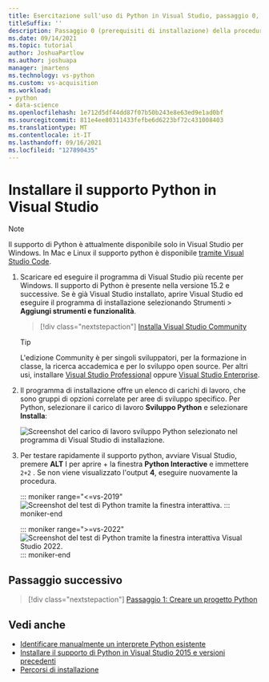 ```yaml
---
title: Esercitazione sull'uso di Python in Visual Studio, passaggio 0, installazione
titleSuffix: ''
description: Passaggio 0 (prerequisiti di installazione) della procedura dettagliata di base per l'utilizzo di Python in Visual Studio.
ms.date: 09/14/2021
ms.topic: tutorial
author: JoshuaPartlow
ms.author: joshuapa
manager: jmartens
ms.technology: vs-python
ms.custom: vs-acquisition
ms.workload:
- python
- data-science
ms.openlocfilehash: 1e712d5df44dd87f07b50b243e8e63ed9e1ad0bf
ms.sourcegitcommit: 811e4ee80311433fefbe6d6223bf72c431008403
ms.translationtype: MT
ms.contentlocale: it-IT
ms.lasthandoff: 09/16/2021
ms.locfileid: "127890435"
---
```

# <a name="install-python-support-in-visual-studio"></a>Installare il supporto Python in Visual Studio

> [!Note]
> Il supporto di Python è attualmente disponibile solo in Visual Studio per Windows. In Mac e Linux il supporto python è disponibile [tramite Visual Studio Code](https://code.visualstudio.com/docs/python/python-tutorial).

1. Scaricare ed eseguire il programma di Visual Studio più recente per Windows. Il supporto di Python è presente nella versione 15.2 e successive. Se è già Visual Studio installato, aprire Visual Studio ed eseguire il programma di installazione selezionando Strumenti  >  **Aggiungi strumenti e funzionalità**.

    > [!div class="nextstepaction"]
    > [Installa Visual Studio Community](https://visualstudio.microsoft.com/thank-you-downloading-visual-studio/?sku=Community&rel=15&rid=34347&utm_source=docs&utm_medium=clickbutton&utm_campaign=python_gettingstarted)

    >[!Tip]
    > L'edizione Community è per singoli sviluppatori, per la formazione in classe, la ricerca accademica e per lo sviluppo open source. Per altri usi, installare [Visual Studio Professional](https://visualstudio.microsoft.com/thank-you-downloading-visual-studio/?sku=Professional&rel=15&rid=34347&utm_source=docs&utm_medium=clickbutton&utm_campaign=python_gettingstarted) oppure [Visual Studio Enterprise](https://visualstudio.microsoft.com/thank-you-downloading-visual-studio/?sku=Enterprise&rel=15&rid=34347&utm_source=docs&utm_medium=clickbutton&utm_campaign=python_gettingstarted).

1. Il programma di installazione offre un elenco di carichi di lavoro, che sono gruppi di opzioni correlate per aree di sviluppo specifico. Per Python, selezionare il carico di lavoro **Sviluppo Python** e selezionare **Installa**:

    ![Screenshot del carico di lavoro sviluppo Python selezionato nel programma di Visual Studio di installazione.](media/installation-python-workload.png)

1. Per testare rapidamente il supporto python, avviare Visual Studio, premere **ALT** I per aprire +  la finestra **Python Interactive** e immettere `2+2` . Se non viene visualizzato l'output **4**, eseguire nuovamente la procedura.

    ::: moniker range="<=vs-2019"
    ![Screenshot del test di Python tramite la finestra interattiva.](media/installation-interactive-test.png)
    ::: moniker-end

    ::: moniker range=">=vs-2022"
    ![Screenshot del test di Python tramite la finestra interattiva Visual Studio 2022.](media/vs-2022/python-interactive.png)
    ::: moniker-end

## <a name="next-step"></a>Passaggio successivo

> [!div class="nextstepaction"]
> [Passaggio 1: Creare un progetto Python](tutorial-working-with-python-in-visual-studio-step-01-create-project.md)

## <a name="see-also"></a>Vedi anche

- [Identificare manualmente un interprete Python esistente](managing-python-environments-in-visual-studio.md#manually-identify-an-existing-environment)
- [Installare il supporto di Python in Visual Studio 2015 e versioni precedenti](installing-python-support-in-visual-studio.md)
- [Percorsi di installazione](installing-python-support-in-visual-studio.md#install-locations)
